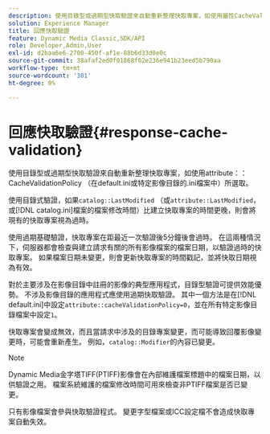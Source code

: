 ```yaml
---
description: 使用目錄型或過期型快取驗證來自動重新整理快取專案，如使用屬性CacheValidationPolicy所選取（在default.ini或特定影像目錄的.ini檔案中）。
solution: Experience Manager
title: 回應快取驗證
feature: Dynamic Media Classic,SDK/API
role: Developer,Admin,User
exl-id: d2baa6e6-2700-450f-af1e-88b6d33d0e0c
source-git-commit: 38afaf2ed0f01868f02e236e941b23eed5b790aa
workflow-type: tm+mt
source-wordcount: '301'
ht-degree: 0%

---
```


# 回應快取驗證{#response-cache-validation}

使用目錄型或過期型快取驗證來自動重新整理快取專案，如使用attribute：：CacheValidationPolicy （在default.ini或特定影像目錄的.ini檔案中）所選取。

使用目錄式驗證，如果`catalog::LastModified` （或`attribute::LastModified`，或[!DNL catalog.ini]檔案的檔案修改時間）比建立快取專案的時間更晚，則會將現有的快取專案視為過時。

使用過期基礎驗證，快取專案在距最近一次驗證後5分鐘後會過時。 在這兩種情況下，伺服器都會檢查與建立請求有關的所有影像檔案的檔案日期，以驗證過時的快取專案。 如果檔案日期未變更，則會更新快取專案的時間戳記，並將快取日期視為有效。

對於主要涉及在影像目錄中註冊的影像的典型應用程式，目錄型驗證可提供效能優勢。 不涉及影像目錄的應用程式應使用過期快取驗證。 其中一個方法是在[!DNL default.ini]中設定`attribute::cacheValidationPolicy=0`，並在所有特定影像目錄檔案中設定`1`。

快取專案會變成無效，而且當請求中涉及的目錄專案變更，而可能導致回覆影像變更時，可能會重新產生。 例如，`catalog::Modifier`的內容已變更。

>[!NOTE]
>
>Dynamic Media金字塔TIFF(PTIFF)影像會在內部維護檔案標題中的檔案日期，以供驗證之用。 檔案系統維護的檔案修改時間可用來檢查非PTIFF檔案是否已變更。

只有影像檔案會參與快取驗證程式。 變更字型檔案或ICC設定檔不會造成快取專案自動失效。
